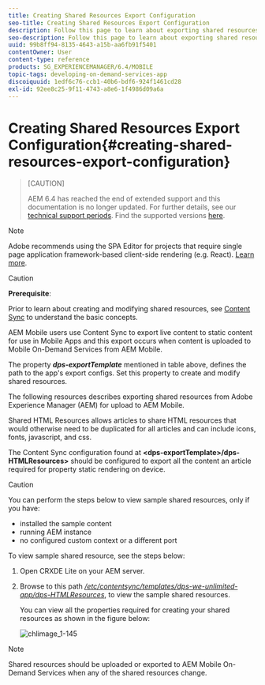 ```yaml
---
title: Creating Shared Resources Export Configuration
seo-title: Creating Shared Resources Export Configuration
description: Follow this page to learn about exporting shared resources from Adobe Experience Manager (AEM) for upload to AEM Mobile.
seo-description: Follow this page to learn about exporting shared resources from Adobe Experience Manager (AEM) for upload to AEM Mobile.
uuid: 99b8ff94-8135-4643-a15b-aa6fb91f5401
contentOwner: User
content-type: reference
products: SG_EXPERIENCEMANAGER/6.4/MOBILE
topic-tags: developing-on-demand-services-app
discoiquuid: 1edf6c76-ccb1-40b6-bdf6-924f1461cd28
exl-id: 92ee8c25-9f11-4743-a8e6-1f4986d09a6a
---
```

# Creating Shared Resources Export Configuration{#creating-shared-resources-export-configuration}

>[CAUTION]
>
>AEM 6.4 has reached the end of extended support and this documentation is no longer updated. For further details, see our [technical support periods](https://helpx.adobe.com/support/programs/eol-matrix.html). Find the supported versions [here](https://experienceleague.adobe.com/docs/).

>[!NOTE]
>
>Adobe recommends using the SPA Editor for projects that require single page application framework-based client-side rendering (e.g. React). [Learn more](/help/sites-developing/spa-overview.md).

>[!CAUTION]
>
>**Prerequisite**:
>
>Prior to learn about creating and modifying shared resources, see [Content Sync](/help/mobile/mobile-ondemand-contentsync.md) to understand the basic concepts.

AEM Mobile users use Content Sync to export live content to static content for use in Mobile Apps and this export occurs when content is uploaded to Mobile On-Demand Services from AEM Mobile.

The property ***dps-exportTemplate*** mentioned in table above, defines the path to the app's export configs. Set this property to create and modify shared resources.

The following resources describes exporting shared resources from Adobe Experience Manager (AEM) for upload to AEM Mobile.

Shared HTML Resources allows articles to share HTML resources that would otherwise need to be duplicated for all articles and can include icons, fonts, javascript, and css.

The Content Sync configuration found at **&lt;dps-exportTemplate&gt;/dps-HTMLResources&gt;** should be configured to export all the content an article required for property static rendering on device.

>[!CAUTION]
>
>You can perform the steps below to view sample shared resources, only if you have:
>
>* installed the sample content
>* running AEM instance
>* no configured custom context or a different port
>

To view sample shared resource, see the steps below:

1. Open CRXDE Lite on your AEM server.
1. Browse to this path *[/etc/contentsync/templates/dps-we-unlimited-app/dps-HTMLResources](http://localhost:4502/crx/de/index.jsp#/etc/contentsync/templates/dps-we-unlimited-app/dps-HTMLResources)*, to view the sample shared resources.

   You can view all the properties required for creating your shared resources as shown in the figure below:

   ![chlimage_1-145](assets/chlimage_1-145.png)

>[!NOTE]
>
>Shared resources should be uploaded or exported to AEM Mobile On-Demand Services when any of the shared resources change.
